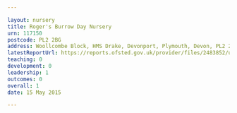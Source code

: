 ```yaml
---

layout: nursery
title: Roger's Burrow Day Nursery
urn: 117150
postcode: PL2 2BG
address: Woollcombe Block, HMS Drake, Devonport, Plymouth, Devon, PL2 2BG
latestReportUrl: https://reports.ofsted.gov.uk/provider/files/2483852/urn/117150.pdf
teaching: 0
development: 0
leadership: 1
outcomes: 0
overall: 1
date: 15 May 2015

---
```

